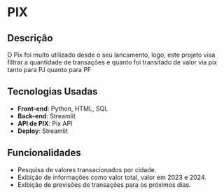 # PIX

## Descrição

O Pix foi muito utilizado desde o seu lancamento, logo, este projeto visa filtrar a quantidade de transações e quanto foi transitado de valor via pix tanto para PJ quanto para PF 

## Tecnologias Usadas

- **Front-end**: Python, HTML, SQL
- **Back-end**: Streamlit
- **API de PIX**: Pix API
- **Deploy**: Streamlit

## Funcionalidades

- Pesquisa de valores transacionados por cidade.
- Exibição de informações como valor total, valor em 2023 e 2024.
- Exibição de previsões de transações para os próximos dias.


